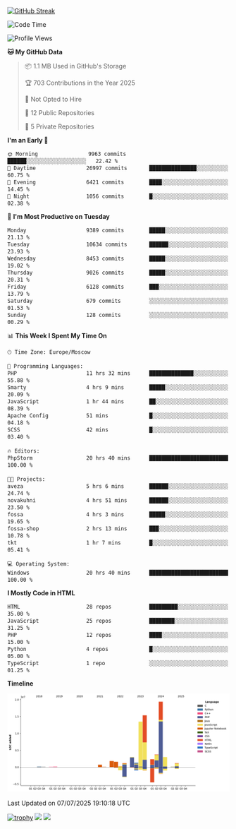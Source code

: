 [![GitHub Streak](https://github-readme-streak-stats.herokuapp.com/?user=yogik10)](https://git.io/streak-stats)
<!--START_SECTION:waka-->
![Code Time](http://img.shields.io/badge/Code%20Time-1%2C501%20hrs%2029%20mins-blue)

![Profile Views](http://img.shields.io/badge/Profile%20Views-0-blue)

**🐱 My GitHub Data** 

> 📦 1.1 MB Used in GitHub's Storage 
 > 
> 🏆 703 Contributions in the Year 2025
 > 
> 🚫 Not Opted to Hire
 > 
> 📜 12 Public Repositories 
 > 
> 🔑 5 Private Repositories 
 > 
**I'm an Early 🐤** 

```text
🌞 Morning                9963 commits        ██████░░░░░░░░░░░░░░░░░░░   22.42 % 
🌆 Daytime                26997 commits       ███████████████░░░░░░░░░░   60.75 % 
🌃 Evening                6421 commits        ████░░░░░░░░░░░░░░░░░░░░░   14.45 % 
🌙 Night                  1056 commits        █░░░░░░░░░░░░░░░░░░░░░░░░   02.38 % 
```
📅 **I'm Most Productive on Tuesday** 

```text
Monday                   9389 commits        █████░░░░░░░░░░░░░░░░░░░░   21.13 % 
Tuesday                  10634 commits       ██████░░░░░░░░░░░░░░░░░░░   23.93 % 
Wednesday                8453 commits        █████░░░░░░░░░░░░░░░░░░░░   19.02 % 
Thursday                 9026 commits        █████░░░░░░░░░░░░░░░░░░░░   20.31 % 
Friday                   6128 commits        ███░░░░░░░░░░░░░░░░░░░░░░   13.79 % 
Saturday                 679 commits         ░░░░░░░░░░░░░░░░░░░░░░░░░   01.53 % 
Sunday                   128 commits         ░░░░░░░░░░░░░░░░░░░░░░░░░   00.29 % 
```


📊 **This Week I Spent My Time On** 

```text
🕑︎ Time Zone: Europe/Moscow

💬 Programming Languages: 
PHP                      11 hrs 32 mins      ██████████████░░░░░░░░░░░   55.88 % 
Smarty                   4 hrs 9 mins        █████░░░░░░░░░░░░░░░░░░░░   20.09 % 
JavaScript               1 hr 44 mins        ██░░░░░░░░░░░░░░░░░░░░░░░   08.39 % 
Apache Config            51 mins             █░░░░░░░░░░░░░░░░░░░░░░░░   04.18 % 
SCSS                     42 mins             █░░░░░░░░░░░░░░░░░░░░░░░░   03.40 % 

🔥 Editors: 
PhpStorm                 20 hrs 40 mins      █████████████████████████   100.00 % 

🐱‍💻 Projects: 
aveza                    5 hrs 6 mins        ██████░░░░░░░░░░░░░░░░░░░   24.74 % 
novakuhni                4 hrs 51 mins       ██████░░░░░░░░░░░░░░░░░░░   23.50 % 
fossa                    4 hrs 3 mins        █████░░░░░░░░░░░░░░░░░░░░   19.65 % 
fossa-shop               2 hrs 13 mins       ███░░░░░░░░░░░░░░░░░░░░░░   10.78 % 
tkt                      1 hr 7 mins         █░░░░░░░░░░░░░░░░░░░░░░░░   05.41 % 

💻 Operating System: 
Windows                  20 hrs 40 mins      █████████████████████████   100.00 % 
```

**I Mostly Code in HTML** 

```text
HTML                     28 repos            █████████░░░░░░░░░░░░░░░░   35.00 % 
JavaScript               25 repos            ████████░░░░░░░░░░░░░░░░░   31.25 % 
PHP                      12 repos            ████░░░░░░░░░░░░░░░░░░░░░   15.00 % 
Python                   4 repos             █░░░░░░░░░░░░░░░░░░░░░░░░   05.00 % 
TypeScript               1 repo              ░░░░░░░░░░░░░░░░░░░░░░░░░   01.25 % 
```



**Timeline**

![Lines of Code chart](https://raw.githubusercontent.com/Yogik10/Yogik10/main/assets/bar_graph.png)


 Last Updated on 07/07/2025 19:10:18 UTC
<!--END_SECTION:waka-->
[![trophy](https://github-profile-trophy.vercel.app/?username=yogik10)](https://github.com/ryo-ma/github-profile-trophy)
![](https://github-profile-summary-cards.vercel.app/api/cards/profile-details?username=yogik10&theme=solarized_dark)
![](https://github-profile-summary-cards.vercel.app/api/cards/most-commit-language?username=yogik10&theme=solarized_dark)


